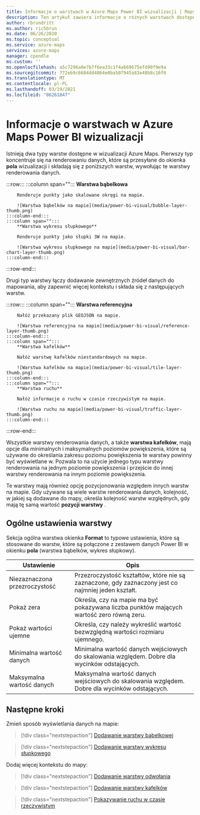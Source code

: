 ```yaml
---
title: Informacje o warstwach w Azure Maps Power BI wizualizacji | Mapy Microsoft Azure
description: Ten artykuł zawiera informacje o różnych warstwach dostępnych w wizualizacji Microsoft Azure Maps dla Power BI.
author: rbrundritt
ms.author: richbrun
ms.date: 06/26/2020
ms.topic: conceptual
ms.service: azure-maps
services: azure-maps
manager: cpendle
ms.custom: ''
ms.openlocfilehash: a5c7296a0e7b7f6ea33c1f4a669675efd90f9e9a
ms.sourcegitcommit: 772eb9c6684dd4864e0ba507945a83e48b8c16f0
ms.translationtype: MT
ms.contentlocale: pl-PL
ms.lasthandoff: 03/19/2021
ms.locfileid: "86261847"
---
```

# <a name="understanding-layers-in-the-azure-maps-power-bi-visual"></a>Informacje o warstwach w Azure Maps Power BI wizualizacji

Istnieją dwa typy warstw dostępne w wizualizacji Azure Maps. Pierwszy typ koncentruje się na renderowaniu danych, które są przesyłane do okienka **pola** wizualizacji i składają się z poniższych warstw, wywołując te warstwy renderowania danych.

:::row:::
    :::column span="":::
        **Warstwa bąbelkowa**

        Renderuje punkty jako skalowane okręgi na mapie.

        ![Warstwa bąbelków na mapie](media/power-bi-visual/bubble-layer-thumb.png)
    :::column-end:::
    :::column span="":::
        **Warstwa wykresu słupkowego**

        Renderuje punkty jako słupki 3W na mapie.
        
        ![Warstwa wykresu słupkowego na mapie](media/power-bi-visual/bar-chart-layer-thumb.png)
    :::column-end:::
:::row-end:::

Drugi typ warstwy łączy dodawanie zewnętrznych źródeł danych do mapowania, aby zapewnić więcej kontekstu i składa się z następujących warstw.

:::row:::
    :::column span="":::
        **Warstwa referencyjna**

        Nałóż przekazany plik GEOJSON na mapie.

        ![Warstwa referencyjna na mapie](media/power-bi-visual/reference-layer-thumb.png)
    :::column-end:::
    :::column span="":::
        **Warstwa kafelków**

        Nałóż warstwę kafelków niestandardowych na mapie.
        
        ![Warstwa kafelków na mapie](media/power-bi-visual/tile-layer-thumb.png)
    :::column-end:::
    :::column span="":::
        **Warstwa ruchu**

        Nałóż informacje o ruchu w czasie rzeczywistym na mapie.
        
        ![Warstwa ruchu na mapie](media/power-bi-visual/traffic-layer-thumb.png)
    :::column-end:::
:::row-end:::

Wszystkie warstwy renderowania danych, a także **warstwa kafelków**, mają opcje dla minimalnych i maksymalnych poziomów powiększenia, które są używane do określania zakresu poziomu powiększenia te warstwy powinny być wyświetlane w. Pozwala to na użycie jednego typu warstwy renderowania na jednym poziomie powiększenia i przejście do innej warstwy renderowania na innym poziomie powiększenia.

Te warstwy mają również opcję pozycjonowania względem innych warstw na mapie. Gdy używane są wiele warstw renderowania danych, kolejność, w jakiej są dodawane do mapy, określa kolejność warstw względnych, gdy mają tę samą wartość **pozycji warstwy** .

## <a name="general-layer-settings"></a>Ogólne ustawienia warstwy

Sekcja ogólna warstwa okienka **Format** to typowe ustawienia, które są stosowane do warstw, które są połączone z zestawem danych Power BI w okienku **pola** (warstwa bąbelków, wykres słupkowy).

| Ustawienie     | Opis   |
|-------------|---------------|
| Niezaznaczona przezroczystość | Przezroczystość kształtów, które nie są zaznaczone, gdy zaznaczony jest co najmniej jeden kształt.  |
| Pokaż zera              | Określa, czy na mapie ma być pokazywana liczba punktów mających wartość zero równą zeru. |
| Pokaż wartości ujemne          | Określa, czy należy wykreślić wartość bezwzględną wartości rozmiaru ujemnego.   |
| Minimalna wartość danych          | Minimalna wartość danych wejściowych do skalowania względem. Dobre dla wycinków odstających.  |
| Maksymalna wartość danych          | Maksymalna wartość danych wejściowych do skalowania względem. Dobre dla wycinków odstających.  |

## <a name="next-steps"></a>Następne kroki

Zmień sposób wyświetlania danych na mapie:

> [!div class="nextstepaction"]
> [Dodawanie warstwy bąbelkowej](power-bi-visual-add-bubble-layer.md)

> [!div class="nextstepaction"]
> [Dodawanie warstwy wykresu słupkowego](power-bi-visual-add-bar-chart-layer.md)

Dodaj więcej kontekstu do mapy:

> [!div class="nextstepaction"]
> [Dodawanie warstwy odwołania](power-bi-visual-add-reference-layer.md)

> [!div class="nextstepaction"]
> [Dodawanie warstwy kafelków](power-bi-visual-add-tile-layer.md)

> [!div class="nextstepaction"]
> [Pokazywanie ruchu w czasie rzeczywistym](power-bi-visual-show-real-time-traffic.md)
